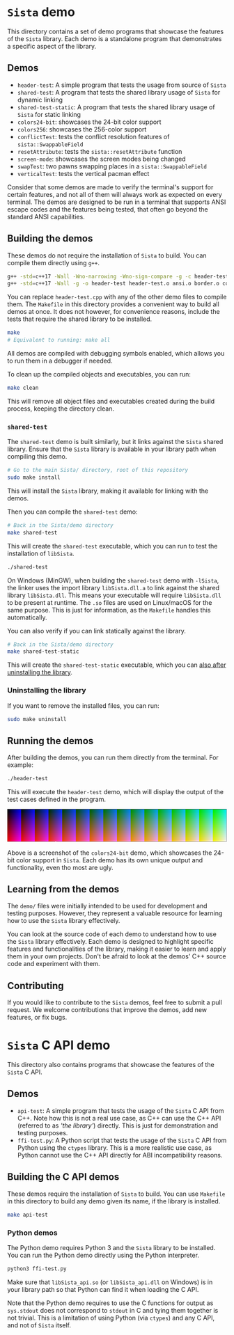 # `Sista` demo

This directory contains a set of demo programs that showcase the features of the `Sista` library. Each demo is a standalone program that demonstrates a specific aspect of the library.

## Demos

- `header-test`: A simple program that tests the usage from source of `Sista`
- `shared-test`: A program that tests the shared library usage of `Sista` for dynamic linking
- `shared-test-static`: A program that tests the shared library usage of `Sista` for static linking
- `colors24-bit`: showcases the 24-bit color support
- `colors256`: showcases the 256-color support
- `conflictTest`: tests the conflict resolution features of `sista::SwappableField`
- `resetAttribute`: tests the `sista::resetAttribute` function
- `screen-mode`: showcases the screen modes being changed
- `swapTest`: two pawns swapping places in a `sista::SwappableField`
- `verticalTest`: tests the vertical pacman effect

Consider that some demos are made to verify the terminal's support for certain features, and not all of them will always work as expected on every terminal. The demos are designed to be run in a terminal that supports ANSI escape codes and the features being tested, that often go beyond the standard ANSI capabilities.

## Building the demos

These demos do not require the installation of `Sista` to build. You can compile them directly using `g++`. 

```bash
g++ -std=c++17 -Wall -Wno-narrowing -Wno-sign-compare -g -c header-test.cpp
g++ -std=c++17 -Wall -g -o header-test header-test.o ansi.o border.o coordinates.o cursor.o field.o pawn.o
```

You can replace `header-test.cpp` with any of the other demo files to compile them. The `Makefile` in this directory provides a convenient way to build all demos at once. It does not however, for convenience reasons, include the tests that require the shared library to be installed.

```bash
make
# Equivalent to running: make all
```

All demos are compiled with debugging symbols enabled, which allows you to run them in a debugger if needed.

To clean up the compiled objects and executables, you can run:

```bash
make clean
```

This will remove all object files and executables created during the build process, keeping the directory clean.

### `shared-test`

The `shared-test` demo is built similarly, but it links against the `Sista` shared library. Ensure that the `Sista` library is available in your library path when compiling this demo.

```bash
# Go to the main Sista/ directory, root of this repository
sudo make install
```

This will install the `Sista` library, making it available for linking with the demos.

Then you can compile the `shared-test` demo:

```bash
# Back in the Sista/demo directory
make shared-test
```

This will create the `shared-test` executable, which you can run to test the installation of `libSista`.

```bash
./shared-test
```

On Windows (MinGW), when building the `shared-test` demo with `-lSista`, the linker uses the import library `libSista.dll.a` to link against the shared library `libSista.dll`. This means your executable will require `libSista.dll` to be present at runtime. The `.so` files are used on Linux/macOS for the same purpose. This is just for information, as the `Makefile` handles this automatically.

You can also verify if you can link statically against the library.

```bash
# Back in the Sista/demo directory
make shared-test-static
```

This will create the `shared-test-static` executable, which you can [also after uninstalling the library](https://stackoverflow.com/questions/311882/what-do-statically-linked-and-dynamically-linked-mean).

### Uninstalling the library

If you want to remove the installed files, you can run:

```bash
sudo make uninstall
```

## Running the demos

After building the demos, you can run them directly from the terminal. For example:

```bash
./header-test
```

This will execute the `header-test` demo, which will display the output of the test cases defined in the program.

![24 bit colors demo](../docs/img/colors24-bit.png "24-bit colors demo")

Above is a screenshot of the `colors24-bit` demo, which showcases the 24-bit color support in `Sista`. Each demo has its own unique output and functionality, even tho most are ugly.

## Learning from the demos

The `demo/` files were initially intended to be used for development and testing purposes. However, they represent a valuable resource for learning how to use the `Sista` library effectively.

You can look at the source code of each demo to understand how to use the `Sista` library effectively. Each demo is designed to highlight specific features and functionalities of the library, making it easier to learn and apply them in your own projects. Don't be afraid to look at the demos' C++ source code and experiment with them.

## Contributing

If you would like to contribute to the `Sista` demos, feel free to submit a pull request. We welcome contributions that improve the demos, add new features, or fix bugs.

# `Sista` C API demo

This directory also contains programs that showcase the features of the `Sista` C API.

## Demos

- `api-test`: A simple program that tests the usage of the `Sista` C API from C++. Note how this is not a real use case, as C++ can use the C++ API (referred to as *'the library'*) directly. This is just for demonstration and testing purposes.
- `ffi-test.py`: A Python script that tests the usage of the `Sista` C API from Python using the `ctypes` library. This is a more realistic use case, as Python cannot use the C++ API directly for ABI incompatibility reasons.

## Building the C API demos

These demos require the installation of `Sista` to build. You can use `Makefile` in this directory to build any demo given its name, if the library is installed.

```bash
make api-test
```

### Python demos

The Python demo requires Python 3 and the `Sista` library to be installed. You can run the Python demo directly using the Python interpreter.

```bash
python3 ffi-test.py
```

Make sure that `libSista_api.so` (or `libSista_api.dll` on Windows) is in your library path so that Python can find it when loading the C API.

Note that the Python demo requires to use the C functions for output as `sys.stdout` does not correspond to `stdout` in C and tying them together is not trivial. This is a limitation of using Python (via `ctypes`) and any C API, and not of `Sista` itself.

